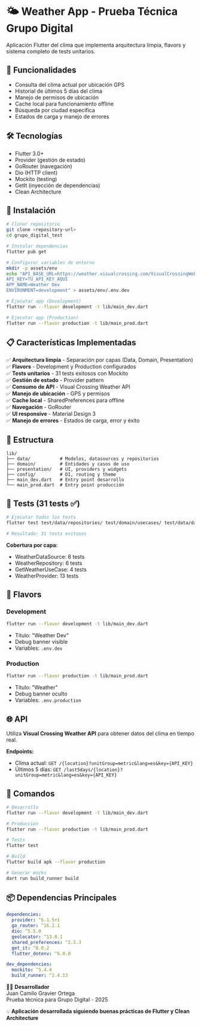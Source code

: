 # 🌤️ Weather App - Prueba Técnica Grupo Digital

Aplicación Flutter del clima que implementa arquitectura limpia, flavors y sistema completo de tests unitarios.

## 📱 Funcionalidades

- Consulta del clima actual por ubicación GPS
- Historial de últimos 5 días del clima
- Manejo de permisos de ubicación
- Cache local para funcionamiento offline
- Búsqueda por ciudad específica
- Estados de carga y manejo de errores

## 🛠️ Tecnologías

- Flutter 3.0+
- Provider (gestión de estado)
- GoRouter (navegación)
- Dio (HTTP client)
- Mockito (testing)
- GetIt (inyección de dependencias)
- Clean Architecture

## 🚀 Instalación

```bash
# Clonar repositorio
git clone <repository-url>
cd grupo_digital_test

# Instalar dependencias
flutter pub get

# Configurar variables de entorno
mkdir -p assets/env
echo "API_BASE_URL=https://weather.visualcrossing.com/VisualCrossingWebServices/rest/services/timeline/
API_KEY=TU_API_KEY_AQUI
APP_NAME=Weather Dev
ENVIRONMENT=development" > assets/env/.env.dev

# Ejecutar app (Development)
flutter run --flavor development -t lib/main_dev.dart

# Ejecutar app (Production)
flutter run --flavor production -t lib/main_prod.dart
```

## 📋 Características Implementadas

✅ **Arquitectura limpia** - Separación por capas (Data, Domain, Presentation)  
✅ **Flavors** - Development y Production configurados  
✅ **Tests unitarios** - 31 tests exitosos con Mockito  
✅ **Gestión de estado** - Provider pattern  
✅ **Consumo de API** - Visual Crossing Weather API  
✅ **Manejo de ubicación** - GPS y permisos  
✅ **Cache local** - SharedPreferences para offline  
✅ **Navegación** - GoRouter  
✅ **UI responsive** - Material Design 3  
✅ **Manejo de errores** - Estados de carga, error y éxito  

## 📂 Estructura

```
lib/
├── data/           # Modelos, datasources y repositorios
├── domain/         # Entidades y casos de uso  
├── presentation/   # UI, providers y widgets
├── config/         # DI, routing y theme
├── main_dev.dart   # Entry point desarrollo
└── main_prod.dart  # Entry point producción
```

## 🧪 Tests (31 tests ✅)

```bash
# Ejecutar todos los tests
flutter test test/data/repositories/ test/domain/usecases/ test/data/datasources/weather_datasource_simple_test.dart test/presentation/providers/weather_provider_simple_test.dart

# Resultado: 31 tests exitosos
```

**Cobertura por capa:**
- WeatherDataSource: 8 tests
- WeatherRepository: 6 tests  
- GetWeatherUseCase: 4 tests
- WeatherProvider: 13 tests

## 🎯 Flavors

### Development
```bash
flutter run --flavor development -t lib/main_dev.dart
```
- Título: "Weather Dev"
- Debug banner visible
- Variables: `.env.dev`

### Production
```bash
flutter run --flavor production -t lib/main_prod.dart
```
- Título: "Weather"
- Debug banner oculto
- Variables: `.env.production`

## 🌐 API

Utiliza **Visual Crossing Weather API** para obtener datos del clima en tiempo real.

**Endpoints:**
- Clima actual: `GET /{location}?unitGroup=metric&lang=es&key={API_KEY}`
- Últimos 5 días: `GET /last5days/{location}?unitGroup=metric&lang=es&key={API_KEY}`

## 🔧 Comandos

```bash
# Desarrollo
flutter run --flavor development -t lib/main_dev.dart

# Producción  
flutter run --flavor production -t lib/main_prod.dart

# Tests
flutter test

# Build
flutter build apk --flavor production

# Generar mocks
dart run build_runner build
```

## 📦 Dependencias Principales

```yaml
dependencies:
  provider: ^6.1.5+1
  go_router: ^16.2.1
  dio: ^5.5.0
  geolocator: ^13.0.1
  shared_preferences: ^2.5.3
  get_it: ^8.0.2
  flutter_dotenv: ^6.0.0

dev_dependencies:
  mockito: ^5.4.4
  build_runner: ^2.4.13
```

👨‍💻 **Desarrollador**  
Juan Camilo Gravier Ortega  
Prueba técnica para Grupo Digital - 2025

💡 **Aplicación desarrollada siguiendo buenas prácticas de Flutter y Clean Architecture**